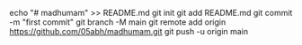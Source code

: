 echo "# madhumam" >> README.md
git init
git add README.md
git commit -m "first commit"
git branch -M main
git remote add origin https://github.com/05abh/madhumam.git
git push -u origin main

